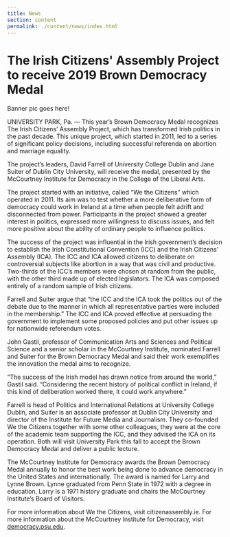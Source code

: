 ```yaml
---
title: News
section: content
permalink: ./content/news/index.html
---
```

# The Irish Citizens' Assembly Project to receive 2019 Brown Democracy Medal

Banner pic goes here!

UNIVERSITY PARK, Pa. — This year’s Brown Democracy Medal recognizes The Irish Citizens’ Assembly Project, which has transformed Irish politics in the past decade. This unique project, which started in 2011, led to a series of significant policy decisions, including successful referenda on abortion and marriage equality.

The project’s leaders, David Farrell of University College Dublin and Jane Suiter of Dublin City University, will receive the medal, presented by the McCourtney Institute for Democracy in the College of the Liberal Arts.

The project started with an initiative, called “We the Citizens” which operated in 2011. Its aim was to test whether a more deliberative form of democracy could work in Ireland at a time when people felt adrift and disconnected from power. Participants in the project showed a greater interest in politics, expressed more willingness to discuss issues, and felt more positive about the ability of ordinary people to influence politics.

The success of the project was influential in the Irish government’s decision to establish the Irish Constitutional Convention (ICC) and the Irish Citizens’ Assembly (ICA). The ICC and ICA allowed citizens to deliberate on controversial subjects like abortion in a way that was civil and productive. Two-thirds of the ICC’s members were chosen at random from the public, with the other third made up of elected legislators. The ICA was composed entirely of a random sample of Irish citizens.

Farrell and Suiter argue that “the ICC and the ICA took the politics out of the debate due to the manner in which all representative parties were included in the membership.” The ICC and ICA proved effective at persuading the government to implement some proposed policies and put other issues up for nationwide referendum votes.

John Gastil, professor of Communication Arts and Sciences and Political Science and a senior scholar in the McCourtney Institute, nominated Farrell and Suiter for the Brown Democracy Medal and said their work exemplifies the innovation the medal aims to recognize.

“The success of the Irish model has drawn notice from around the world,” Gastil said. “Considering the recent history of political conflict in Ireland, if this kind of deliberation worked there, it could work anywhere.”

Farrell is head of Politics and International Relations at University College Dublin, and Suiter is an associate professor at Dublin City University and director of the Institute for Future Media and Journalism. They co-founded We the Citizens together with some other colleagues, they were at the core of the academic team supporting the ICC, and they advised the ICA on its operation. Both will visit University Park this fall to accept the Brown Democracy Medal and deliver a public lecture.

The McCourtney Institute for Democracy awards the Brown Democracy Medal annually to honor the best work being done to advance democracy in the United States and internationally. The award is named for Larry and Lynne Brown. Lynne graduated from Penn State in 1972 with a degree in education. Larry is a 1971 history graduate and chairs the McCourtney Institute’s Board of Visitors.

For more information about We the Citizens, visit citizenassembly.ie. For more information about the McCourtney Institute for Democracy, visit <a href="https://democracy.psu.edu/" target="_blank">democracy.psu.edu</a>.